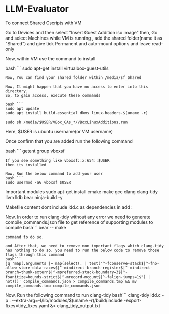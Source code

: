 # LLM-Evaluator

To connect Shared Cscripts with VM

Go to Devices and then select "Insert Guest Addition iso image"
then, Go and select Machines while VM is running , add the shared folder(name it as "Shared") and give tick Permanent and auto-mount options and leave read-only

Now, within VM use the command to install

bash ```
sudo apt-get install virtualbox-guest-utils
```
Now, You can find your shared folder within /media/sf_Shared 

Now, It might happen that you have no access to enter into this directory.
So, to gain access, execute these commands 

bash ```
sudo apt update
sudo apt install build-essential dkms linux-headers-$(uname -r)

sudo sh /media/$USER/VBox_GAs_*/VBoxLinuxAdditions.run   

```
Here, $USER is ubuntu username(or VM username)

Once confirm that you are added 
run the following command

bash ```
getent group vboxsf
```
If you see something like vboxsf::x:654::$USER
then its installed

Now, Run the below command to add your user 
bash ``` 
sudo usermod -aG vboxsf $USER
```

Important modules
sudo apt-get install cmake make gcc clang clang-tidy llvm lldb bear ninja-build -y

Makefile content dont include ldd.c  as dependencies in add : 


Now, In order to run clang-tidy without any error we need to generate compile_commands.json file to get reference of supporting modules to compile
bash```
bear -- make  
```
command to do so. 

and After that, we need to remove non important flags which clang-tidy has nothing to do so, you need to run the below code to remove those flags through this command
bash```
jq 'map(.arguments |= map(select(. | test("^-fconserve-stack$|^-fno-allow-store-data-races$|^-mindirect-branch-register$|^-mindirect-branch=thunk-extern$|^-mpreferred-stack-boundary=3$|^-fsanitize=bounds-strict$|^-mrecord-mcount$|^-falign-jumps=1$") | not)))' compile_commands.json > compile_commands.tmp && mv compile_commands.tmp compile_commands.json
```
Now, Run the following command to run clang-tidy 
bash```
clang-tidy ldd.c -p . --extra-arg=-I/lib/modules/$(uname -r)/build/include -export-fixes=tidy_fixes.yaml &> clang_tidy_output.txt
```





